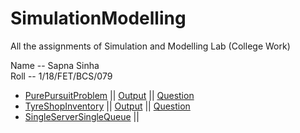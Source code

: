 # SimulationModelling

All the assignments of Simulation and Modelling Lab (College Work) <br />

Name -- Sapna Sinha <br />
Roll -- 1/18/FET/BCS/079 <br/>


- [PurePursuitProblem](1-PurePursuitProblem/PurePursuitProblem.cpp) || [Output](1-PurePursuitProblem/Program1Output.jpeg) || [Question](1-PurePursuitProblem/assignment-1.pdf) <br />
- [TyreShopInventory](2-TyreShopInventoryProblem/TyreShopInventory.cpp) || [Output](2-TyreShopInventoryProblem/Output.jpeg) || [Question](2-TyreShopInventoryProblem/Assignment-2.pdf)
- [SingleServerSingleQueue](SimulationModelling/3-SingleServerSingleQueue/SingleServerSingleQueue.cpp) || 

